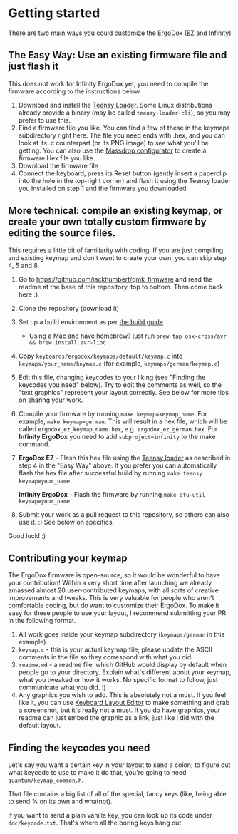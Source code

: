 # Getting started

There are two main ways you could customize the ErgoDox (EZ and Infinity)

## The Easy Way: Use an existing firmware file and just flash it

This does not work for Infinity ErgoDox yet, you need to compile the firmware according to the instructions below

1. Download and install the [Teensy Loader](https://www.pjrc.com/teensy/loader.html). Some Linux distributions already provide a binary (may be called `teensy-loader-cli`), so you may prefer to use this.
2. Find a firmware file you like. You can find a few of these in the keymaps subdirectory right here. The file you need ends with .hex, and you can look at its .c counterpart (or its PNG image) to see what you'll be getting. You can also use the [Massdrop configurator](https://keyboard-configurator.massdrop.com/ext/ergodox) to create a firmware Hex file you like.
3. Download the firmware file
4. Connect the keyboard, press its Reset button (gently insert a paperclip into the hole in the top-right corner) and flash it using the Teensy loader you installed on step 1 and the firmware you downloaded.

## More technical: compile an existing keymap, or create your own totally custom firmware by editing the source files.

This requires a little bit of familiarity with coding. 
If you are just compiling and existing keymap and don't want to create your own, you can skip step 4, 5 and 8.

1. Go to https://github.com/jackhumbert/qmk_firmware and read the readme at the base of this repository, top to bottom. Then come back here :)
2. Clone the repository (download it)
3. Set up a build environment as per [the build guide](/doc/BUILD_GUIDE.md) 
    - Using a Mac and have homebrew? just run `brew tap osx-cross/avr && brew install avr-libc`
4. Copy `keyboards/ergodox/keymaps/default/keymap.c` into `keymaps/your_name/keymap.c` (for example, `keymaps/german/keymap.c`)
5. Edit this file, changing keycodes to your liking (see "Finding the keycodes you need" below). Try to edit the comments as well, so the "text graphics" represent your layout correctly. See below for more tips on sharing your work.
6. Compile your firmware by running `make keymap=keymap_name`. For example, `make keymap=german`. This will result in a hex file, which will be called `ergodox_ez_keymap_name.hex`, e.g. `ergodox_ez_german.hex`. For **Infinity ErgoDox** you need to add `subproject=infinity` to the make command.
7. **ErgoDox EZ** - Flash this hex file using the [Teensy loader](https://www.pjrc.com/teensy/loader.html) as described in step 4 in the "Easy Way" above. If you prefer you can automatically flash the hex file after successful build by running `make teensy keymap=your_name`.

   **Infinity ErgoDox** - Flash the firmware by running `make dfu-util keymap=your_name`
8. Submit your work as a pull request to this repository, so others can also use it. :) See below on specifics.

Good luck! :)

## Contributing your keymap

The ErgoDox firmware is open-source, so it would be wonderful to have your contribution! Within a very short time after launching we already amassed almost 20 user-contributed keymaps, with all sorts of creative improvements and tweaks. This is very valuable for people who aren't comfortable coding, but do want to customize their ErgoDox. To make it easy for these people to use your layout, I recommend submitting your PR in the following format. 

1. All work goes inside your keymap subdirectory (`keymaps/german` in this example).
2. `keymap.c` - this is your actual keymap file; please update the ASCII comments in the file so they correspond with what you did.
3. `readme.md` - a readme file, which GitHub would display by default when people go to your directory. Explain what's different about your keymap, what you tweaked or how it works. No specific format to follow, just communicate what you did. :)
4. Any graphics you wish to add. This is absolutely not a must. If you feel like it, you can use [Keyboard Layout Editor](http://keyboard-layout-editor.com) to make something and grab a screenshot, but it's really not a must. If you do have graphics, your readme can just embed the graphic as a link, just like I did with the default layout. 


## Finding the keycodes you need

Let's say you want a certain key in your layout to send a colon; to figure out what keycode to use to make it do that, you're going to need `quantum/keymap_common.h`.

That file contains a big list of all of the special, fancy keys (like, being able to send % on its own and whatnot).

If you want to send a plain vanilla key, you can look up its code under `doc/keycode.txt`. That's where all the boring keys hang out.
